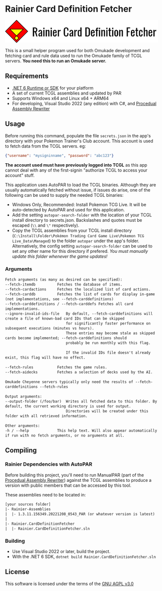 ﻿# Rainier Card Definition Fetcher
![logo](logo.png)

This is a small helper program used for both Omukade development and fetching card and rule data used to run the Omukade family of TCGL servers.
**You need this to run an Omukade server.**

## Requirements
* [.NET 6 Runtime or SDK](https://dotnet.microsoft.com/en-us/download/dotnet/6.0) for your platform
* A set of current TCGL assemblies and updated by PAR
* Supports Windows x64 and Linux x64 + ARM64
* For developing, Visual Studio 2022 (any edition) with C#, and [Procedual Assembly Rewriter](https://github.com/Hastwell/Omukade.ProcedualAssemblyRewriter)

## Usage

Before running this command, populate the file `secrets.json` in the app's directory with your Pokemon Trainer's Club account. This account is used to fetch
data from the TCGL servers. eg:
```json
{"username": "mysigninname", "password": "abc123"}
```

**The account used must have previously logged into TCGL** as this app cannot deal with any of the first-signin "authorize TCGL to access your account" stuff.

This application uses AutoPAR to load the TCGL binaries. Although they are usually automatically fetched without issue, if issues do arise, one of the following can be used to supply the needed TCGL binaries:
* Windows Only, Recommended: Install Pokemon TCG Live. It will be auto-detected by AutoPAR and used for this application.
* Add the setting `autopar-search-folder` with the location of your TCGL install directory to secrets.json. Backslashes and quotes must be escaped (`\\` and `\"` respectively).
* Copy the TCGL assemblies from your TCGL install directory (`C:\Install\Folder\Pokémon Trading Card Game Live\Pokemon TCG Live_Data\Managed`) to the folder `autopar` under the app's folder.
  Alternatively, the config setting `autopar-search-folder` can be used to set any other name for this directory if prefered. *You must manually update this folder whenever the game updates!*

### Arguments
```
Fetch arguments (as many as desired can be specified):
--fetch-itemdb          Fetches the database of items.
--fetch-cardactions     Fetches the localized list of card actions.
--fetch-carddb          Fetches the list of cards for display in-game (not implementations, see --fetch-carddefinitions)
--fetch-carddefinitions / --fetch-carddefs Fetches all card implementations.
--ignore-invalid-ids-file   By default, --fetch-carddefinitions will create a file of known-bad card IDs that can be skipped
                            for significantly faster performance on subsequent executions (minutes vs hours).
                            These entries may become stale as skipped cards become implemented; --fetch-carddefinitions should
                            probably be run monthly with this flag.

                            If the invalid IDs file doesn't already exist, this flag will have no effect.

--fetch-rules           Fetches the game rules.
--fetch-aidecks         Fetches a selection of decks used by the AI.

Omukade Cheyenne servers typically only need the results of --fetch-carddefinitions --fetch-rules

Output arguments:
--output-folder (/foo/bar)  Writes all fetched data to this folder. By default, the current working directory is used for output.
                            Directories will be created under this folder with all retrieved information.

Other arguments:
-h / --help             This help text. Will also appear automatically if run with no fetch arguments, or no arguments at all.
```

## Compiling

### Rainier Dependencies with AutoPAR
Before building this project, you'll need to run ManualPAR (part of the [Procedual Assembly Rewriter](https://github.com/Hastwell/Omukade.ProcedualAssemblyRewriter)) against the TCGL assemblies to produce a version
with public members that can be accessed by this tool.

These assemblies need to be located in:
```
[your sources folder]
|- Rainier-Assemblies
|  |- 1.3.11.156349.20221208_0543_PAR (or whatever version is latest)
|
|- Rainier.CardDefinitionFetcher
|  |- Rainier.CardDefinitionFetcher.sln
```

### Building
* Use Visual Studio 2022 or later, build the project.
* With the .NET 6 SDK, `dotnet build Rainier.CardDefinitionFetcher.sln`

## License
This software is licensed under the terms of the [GNU AGPL v3.0](https://www.gnu.org/licenses/agpl-3.0.en.html)